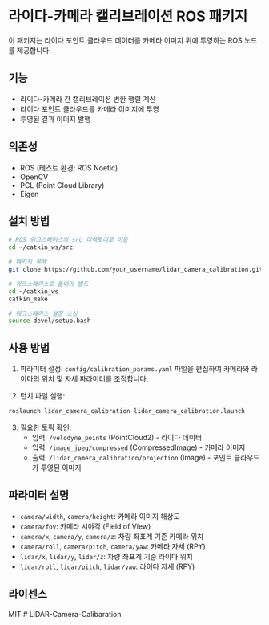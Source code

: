 # 라이다-카메라 캘리브레이션 ROS 패키지

이 패키지는 라이다 포인트 클라우드 데이터를 카메라 이미지 위에 투영하는 ROS 노드를 제공합니다.

## 기능
- 라이다-카메라 간 캘리브레이션 변환 행렬 계산
- 라이다 포인트 클라우드를 카메라 이미지에 투영
- 투영된 결과 이미지 발행

## 의존성
- ROS (테스트 환경: ROS Noetic)
- OpenCV
- PCL (Point Cloud Library)
- Eigen

## 설치 방법
```bash
# ROS 워크스페이스의 src 디렉토리로 이동
cd ~/catkin_ws/src

# 패키지 복제
git clone https://github.com/your_username/lidar_camera_calibration.git

# 워크스페이스로 돌아가 빌드
cd ~/catkin_ws
catkin_make

# 워크스페이스 설정 소싱
source devel/setup.bash
```

## 사용 방법
1. 파라미터 설정: `config/calibration_params.yaml` 파일을 편집하여 카메라와 라이다의 위치 및 자세 파라미터를 조정합니다.

2. 런치 파일 실행:
```bash
roslaunch lidar_camera_calibration lidar_camera_calibration.launch
```

3. 필요한 토픽 확인:
   - 입력: `/velodyne_points` (PointCloud2) - 라이다 데이터
   - 입력: `/image_jpeg/compressed` (CompressedImage) - 카메라 이미지
   - 출력: `/lidar_camera_calibration/projection` (Image) - 포인트 클라우드가 투영된 이미지

## 파라미터 설명
- `camera/width`, `camera/height`: 카메라 이미지 해상도
- `camera/fov`: 카메라 시야각 (Field of View)
- `camera/x`, `camera/y`, `camera/z`: 차량 좌표계 기준 카메라 위치
- `camera/roll`, `camera/pitch`, `camera/yaw`: 카메라 자세 (RPY)
- `lidar/x`, `lidar/y`, `lidar/z`: 차량 좌표계 기준 라이다 위치
- `lidar/roll`, `lidar/pitch`, `lidar/yaw`: 라이다 자세 (RPY)

## 라이센스
MIT # LiDAR-Camera-Calibaration
